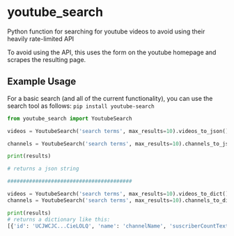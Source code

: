 # youtube_search

Python function for searching for youtube videos to avoid using their heavily rate-limited API

To avoid using the API, this uses the form on the youtube homepage and scrapes the resulting page.

## Example Usage
For a basic search (and all of the current functionality), you can use the search tool as follows:
```pip install youtube-search```

```python
from youtube_search import YoutubeSearch

videos = YoutubeSearch('search terms', max_results=10).videos_to_json()

channels = YoutubeSearch('search terms', max_results=10).channels_to_json()

print(results)

# returns a json string

########################################

videos = YoutubeSearch('search terms', max_results=10).videos_to_dict()
channels = YoutubeSearch('search terms', max_results=10).channels_to_dict()

print(results)
# returns a dictionary like this:
[{'id': 'UCJWCJC...CieLOLQ', 'name': 'channelName', 'suscriberCountText': '200.000', 'thumbnails': ['URL1', 'URL2'], 'url_suffix': '/user/channelName'}]

```
